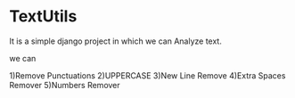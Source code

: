 # TextUtils
It is a simple django project in which we can Analyze text.

we can 

1)Remove Punctuations
2)UPPERCASE
3)New Line Remove
4)Extra Spaces Remover
5)Numbers Remover
